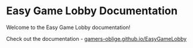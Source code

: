 # Easy Game Lobby Documentation

Welcome to the Easy Game Lobby documentation!

Check out the documentation - [gamers-oblige.github.io/EasyGameLobby](https://gamers-oblige.github.io/EasyGameLobby/)
